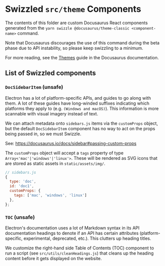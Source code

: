 # Swizzled `src/theme` Components

The contents of this folder are custom Docusaurus React components generated
from the `yarn swizzle @docusaurus/theme-classic <component-name>` command.

Note that Docusaurus discourages the use of this command during the beta phase
due to API instability, so please keep swizzling to a minimum.

For more reading, see the [Themes](https://docusaurus.io/docs/using-themes)
guide in the Docusaurus documentation.

## List of Swizzled components

### `DocSidebarItem` (unsafe)

Electron has a lot of platform-specific APIs, and guides to go along with them.
A lot of these guides have long-winded suffixes indicating which platforms they
apply to (e.g. `(Windows and macOS)`). This information is more scannable with
visual imagery instead of text.

We can attach metadata onto `sidebars.js` items via the `customProps` object,
but the default `DocSidebarItem` component has no way to act on the props being
passed in, so we must Swizzle.

See: https://docusaurus.io/docs/sidebar#passing-custom-props

The `customProps` object will accept a `tags` property of type
`Array<'mac'|'windows'|'linux'>`. These will be rendered as SVG icons that are
stored as static assets in `static/assets/img/`.

```js
// sidebars.js
{
  type: 'doc',
  id: 'doc1',
  customProps: {
    tags: ['mac', 'windows', 'linux']
  },
};
```

### `TOC` (unsafe)

Electron's documentation uses a lot of Markdown syntax in its API documentation
headings to denote if an API has certain attributes (platform-specific, experimental,
deprecated, etc.). This clutters up heading titles.

We customize the right-hand side Table of Contents (TOC) component to run a script
(see `src/utils/cleanHeadings.js`) that cleans up the heading content before
it gets displayed on the website.
